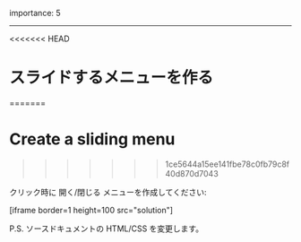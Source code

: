 importance: 5

---

<<<<<<< HEAD
# スライドするメニューを作る
=======
# Create a sliding menu
>>>>>>> 1ce5644a15ee141fbe78c0fb79c8f40d870d7043

クリック時に 開く/閉じる メニューを作成してください:

[iframe border=1 height=100 src="solution"]

P.S. ソースドキュメントの HTML/CSS を変更します。
